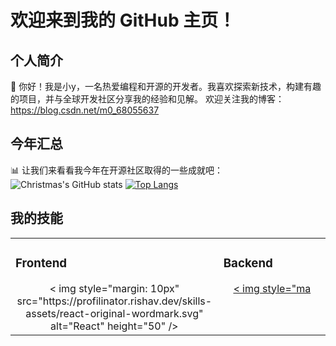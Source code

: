 # 欢迎来到我的 GitHub 主页！

## 个人简介

👋 你好！我是小y，一名热爱编程和开源的开发者。我喜欢探索新技术，构建有趣的项目，并与全球开发社区分享我的经验和见解。
欢迎关注我的博客：https://blog.csdn.net/m0_68055637

## 今年汇总

📊 让我们来看看我今年在开源社区取得的一些成就吧：<br>
![Christmas's GitHub stats](https://github-readme-stats.vercel.app/api?username=nanchengcyu&show_icons=true&theme=tokyonight)
[![Top Langs](https://github-readme-stats.vercel.app/api/top-langs/?username=nanchengcyu&layout=compact)](https://github.com/nanchengcyu/github-readme-stats)
## 我的技能  
<table><tr><td valign="top" width="33%">



### Frontend  
<div align="center">  
< img style="margin: 10px" src="https://profilinator.rishav.dev/skills-assets/react-original-wordmark.svg" alt="React" height="50" />  
  
  
  
  
  
  
  
  
</div>

</td><td valign="top" width="33%">



### Backend  
<div align="center">  
  
  
  
  
  
  
  
  
  
  
  
<a href="https://redux.js.org/" target="_blank">< img style="ma
